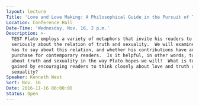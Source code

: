 ```yaml
---
layout: lecture
Title: 'Love and Love Making: A Philosophical Guide in the Pursuit of Truth'
Location: Conference Hall
Date-Time: 'Wednesday, Nov. 16, 2 p.m.'
Description: >-
  TEST Plato employs a variety of metaphors that invite his readers to think
  seriously about the relation of truth and sexuality.  We will examine what he
  has to say about this relation, and whether his contributions have any
  purchase for contemporary readers.  Is it helpful, in other words, to think
  about truth and sexuality in the way Plato hopes we will?  What is to be
  gained by encouraging readers to think closely about love and truth and
  sexuality?
Speaker: Kenneth West
Sort: Nov. 16
Date: 2016-11-16 06:00:00
Status: Open
---
```

